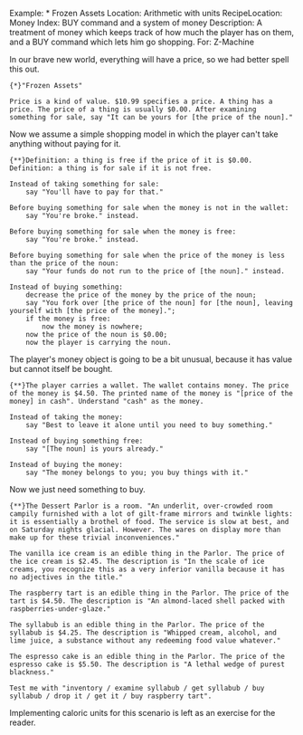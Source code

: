 Example: * Frozen Assets
Location: Arithmetic with units
RecipeLocation: Money
Index: BUY command and a system of money
Description: A treatment of money which keeps track of how much the player has on them, and a BUY command which lets him go shopping.
For: Z-Machine

  
In our brave new world, everything will have a price, so we had better spell this out.

  

``` inform7
{*}"Frozen Assets"

Price is a kind of value. $10.99 specifies a price. A thing has a price. The price of a thing is usually $0.00. After examining something for sale, say "It can be yours for [the price of the noun]."
```

  
Now we assume a simple shopping model in which the player can't take anything without paying for it.

  

``` inform7
{**}Definition: a thing is free if the price of it is $0.00.
Definition: a thing is for sale if it is not free.

Instead of taking something for sale:
	say "You'll have to pay for that."

Before buying something for sale when the money is not in the wallet:
	say "You're broke." instead.

Before buying something for sale when the money is free:
	say "You're broke." instead.

Before buying something for sale when the price of the money is less than the price of the noun:
	say "Your funds do not run to the price of [the noun]." instead.

Instead of buying something:
	decrease the price of the money by the price of the noun;
	say "You fork over [the price of the noun] for [the noun], leaving yourself with [the price of the money].";
	if the money is free:
		now the money is nowhere;
	now the price of the noun is $0.00;
	now the player is carrying the noun.
```

  
The player's money object is going to be a bit unusual, because it has value but cannot itself be bought.

  

``` inform7
{**}The player carries a wallet. The wallet contains money. The price of the money is $4.50. The printed name of the money is "[price of the money] in cash". Understand "cash" as the money.

Instead of taking the money:
	say "Best to leave it alone until you need to buy something."

Instead of buying something free:
	say "[The noun] is yours already."

Instead of buying the money:
	say "The money belongs to you; you buy things with it."
```

  
Now we just need something to buy.

  

``` inform7
{**}The Dessert Parlor is a room. "An underlit, over-crowded room campily furnished with a lot of gilt-frame mirrors and twinkle lights: it is essentially a brothel of food. The service is slow at best, and on Saturday nights glacial. However. The wares on display more than make up for these trivial inconveniences."

The vanilla ice cream is an edible thing in the Parlor. The price of the ice cream is $2.45. The description is "In the scale of ice creams, you recognize this as a very inferior vanilla because it has no adjectives in the title."

The raspberry tart is an edible thing in the Parlor. The price of the tart is $4.50. The description is "An almond-laced shell packed with raspberries-under-glaze."

The syllabub is an edible thing in the Parlor. The price of the syllabub is $4.25. The description is "Whipped cream, alcohol, and lime juice, a substance without any redeeming food value whatever."

The espresso cake is an edible thing in the Parlor. The price of the espresso cake is $5.50. The description is "A lethal wedge of purest blackness."

Test me with "inventory / examine syllabub / get syllabub / buy syllabub / drop it / get it / buy raspberry tart".
```

  
Implementing caloric units for this scenario is left as an exercise for the reader.

